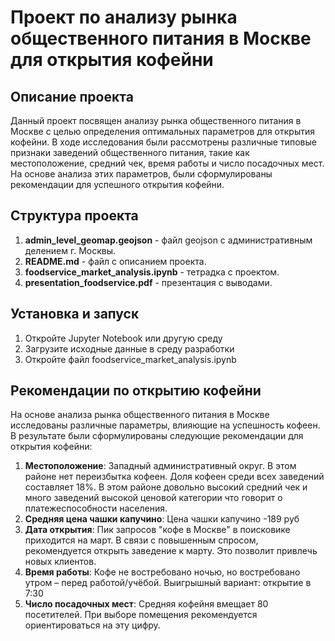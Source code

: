 # Проект по анализу рынка общественного питания в Москве для открытия кофейни
## Описание проекта
Данный проект посвящен анализу рынка общественного питания в Москве с целью определения оптимальных параметров для открытия кофейни. В ходе исследования были рассмотрены различные типовые признаки заведений общественного питания, такие как местоположение, средний чек, время работы и число посадочных мест. На основе анализа этих параметров, были сформулированы рекомендации для успешного открытия кофейни.
## Структура проекта
1. **admin_level_geomap.geojson** - файл geojson с административным делением г. Москвы.
2. **README.md** - файл с описанием проекта.
3. **foodservice_market_analysis.ipynb** - тетрадка с проектом.
4. **presentation_foodservice.pdf** - презентация с выводами.
## Установка и запуск
1. Откройте Jupyter Notebook или другую среду
2. Загрузите исходные данные в среду разработки
3. Откройте файл foodservice_market_analysis.ipynb
## Рекомендации по открытию кофейни
На основе анализа рынка общественного питания в Москве исследованы различные параметры, влияющие на успешность кофеен. В результате были сформулированы следующие рекомендации для открытия кофейни:
1. **Местоположение**: Западный административный округ. В этом районе нет переизбытка кофеен. Доля кофеен среди всех заведений составляет 18%. В этом районе довольно высокий средний чек и много заведений высокой ценовой категории что говорит о платежеспособности населения. 
2. **Средняя цена чашки капучино**: Цена чашки капучино -189 руб 
3. **Дата открытия**: Пик запросов "кофе в Москве" в поисковике приходится на март. В связи с повышенным спросом, рекомендуется открыть заведение к марту. Это позволит привлечь новых клиентов. 
4. **Время работы**: Кофе не востребовано ночью, но востребовано утром – перед работой/учёбой. Выигрышный вариант: открытие в 7:30
5. **Число посадочных мест**: Средняя кофейня вмещает 80 посетителей. При выборе помещения рекомендуется ориентироваться на эту цифру.
